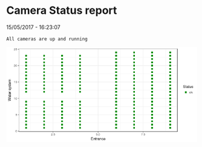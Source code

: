 Camera Status report
================
15/05/2017 - 16:23:07

    All cameras are up and running

![](camreport_files/figure-markdown_github/unnamed-chunk-2-1.png)
